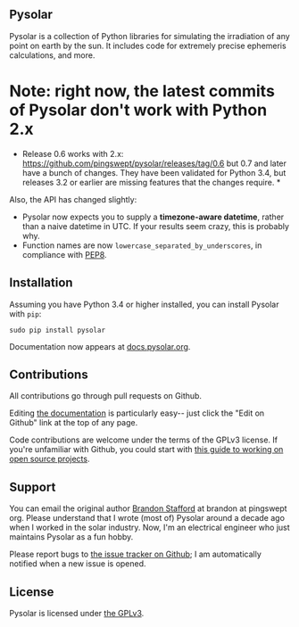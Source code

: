 ## Pysolar ##

Pysolar is a collection of Python libraries for simulating the irradiation of any point on earth by the sun. It includes code for extremely precise ephemeris calculations, and more.

# Note: right now, the latest commits of Pysolar don't work with Python 2.x #

* Release 0.6 works with 2.x: https://github.com/pingswept/pysolar/releases/tag/0.6 but 0.7 and later have a bunch of changes. They have been validated for Python 3.4, but releases 3.2 or earlier are missing features that the changes require. *

Also, the API has changed slightly:

  * Pysolar now expects you to supply a **timezone-aware datetime**, rather than a naive datetime in UTC. If your results seem crazy, this is probably why.
  * Function names are now `lowercase_separated_by_underscores`, in compliance with [PEP8](https://www.python.org/dev/peps/pep-0008/#function-names).

## Installation ##

Assuming you have Python 3.4 or higher installed, you can install Pysolar with `pip`:

    sudo pip install pysolar

Documentation now appears at [docs.pysolar.org](http://docs.pysolar.org).

## Contributions ##

All contributions go through pull requests on Github.

Editing [the documentation](http://docs.pysolar.org) is particularly easy-- just click the "Edit on Github" link at the top of any page.

Code contributions are welcome under the terms of the GPLv3 license. If you're unfamiliar with Github, you could start with [this guide to working on open source projects](https://guides.github.com/activities/contributing-to-open-source/).

## Support ##

You can email the original author [Brandon Stafford](http://rascalmicro.com) at brandon at pingswept org. Please understand that I wrote (most of) Pysolar around a decade ago when I worked in the solar industry. Now, I'm an electrical engineer who just maintains Pysolar as a fun hobby.

Please report bugs to [the issue tracker on Github](https://github.com/pingswept/pysolar/issues); I am automatically notified when a new issue is opened.

## License ##

Pysolar is licensed under [the GPLv3](https://www.gnu.org/licenses/gpl-3.0.html).
